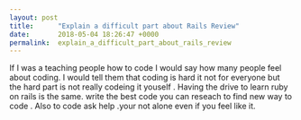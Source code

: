 ```yaml
---
layout: post
title:      "Explain a difficult part about Rails Review"
date:       2018-05-04 18:26:47 +0000
permalink:  explain_a_difficult_part_about_rails_review
---
```



 If I was a teaching  people how to code I would say how many people feel about coding. I would tell  them that coding is hard it not for everyone but  the hard part is not really codeing it youself . Having the drive to learn ruby on rails is the same.  write the  best code you can reseach to find new way to code . Also to code ask help .your not alone even if you feel like it.
